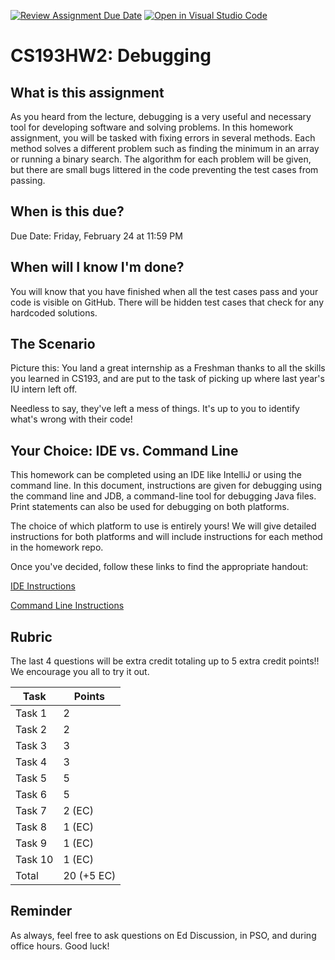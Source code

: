 [![Review Assignment Due Date](https://classroom.github.com/assets/deadline-readme-button-24ddc0f5d75046c5622901739e7c5dd533143b0c8e959d652212380cedb1ea36.svg)](https://classroom.github.com/a/KJcrfuff)
[![Open in Visual Studio Code](https://classroom.github.com/assets/open-in-vscode-718a45dd9cf7e7f842a935f5ebbe5719a5e09af4491e668f4dbf3b35d5cca122.svg)](https://classroom.github.com/online_ide?assignment_repo_id=11925533&assignment_repo_type=AssignmentRepo)
# CS193HW2: Debugging 

## What is this assignment

As you heard from the lecture, debugging is a very useful and necessary tool for developing software and solving problems. In this homework assignment, you will be tasked with fixing errors in several methods. Each method solves a different problem such as finding the minimum in an array or running a binary search. The algorithm for each problem will be given, but there are small bugs littered in the code preventing the test cases from passing. 

## When is this due?

Due Date: Friday, February 24 at 11:59 PM

## When will I know I'm done?

You will know that you have finished when all the test cases pass and your code is visible on GitHub. There will be hidden test cases that check for any hardcoded solutions.

## The Scenario

Picture this: You land a great internship as a Freshman thanks to all the skills you learned in CS193, and are put to the task of picking up where last year's IU intern left off.

Needless to say, they've left a mess of things. It's up to you to identify what's wrong with their code!

## Your Choice: IDE vs. Command Line

This homework can be completed using an IDE like IntelliJ or using the command line. In this document, instructions are given for debugging using the command line and JDB, a command-line tool for debugging Java files. Print statements can also be used for debugging on both platforms.

The choice of which platform to use is entirely yours! We will give detailed instructions for both platforms and will include instructions for each method in the homework repo. 

Once you've decided, follow these links to find the appropriate handout:

[IDE Instructions](./IDE-Instructions.md)

[Command Line Instructions](./CommandLine-Instructions.md)

## Rubric

The last 4 questions will be extra credit totaling up to 5 extra credit points!! We encourage you all to try it out. 

| Task    | Points    |
| ------- | --------- |
| Task 1  | 2         |
| Task 2  | 2         |
| Task 3  | 3         |
| Task 4  | 3         |
| Task 5  | 5         |
| Task 6  | 5         |
| Task 7  | 2 (EC)    |
| Task 8  | 1 (EC)    |
| Task 9  | 1 (EC)    |
| Task 10 | 1 (EC)    |
| Total   | 20 (+5 EC)|

## Reminder

As always, feel free to ask questions on Ed Discussion, in PSO, and during office hours. Good luck!

